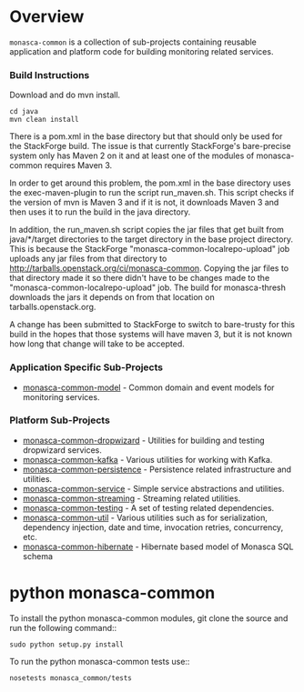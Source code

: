 # Overview

`monasca-common` is a collection of sub-projects containing reusable application and platform code for building monitoring related services.

### Build Instructions
Download and do mvn install.
```
cd java
mvn clean install
```

There is a pom.xml in the base directory but that should only be used for the StackForge build. The issue is that currently StackForge's bare-precise system only has Maven 2 on it and at least one of the modules of monasca-common requires Maven 3.

In order to get around this problem, the pom.xml in the base directory uses the exec-maven-plugin to run the script run_maven.sh. This script checks if the version of mvn is Maven 3 and if it is not, it downloads Maven 3 and then uses it to run the build in the java directory.

In addition, the run_maven.sh script copies the jar files that get built from java/\*/target directories to the target directory in the base project directory. This is because the StackForge "monasca-common-localrepo-upload" job uploads any jar files from that directory to http://tarballs.openstack.org/ci/monasca-common. Copying the jar files to that directory made it so there didn't have to be changes made to the "monasca-common-localrepo-upload" job. The build for monasca-thresh downloads the jars it depends on from that location on tarballs.openstack.org.

A change has been submitted to StackForge to switch to bare-trusty for this build in the hopes that those systems will have maven 3, but it is not known how long that change will take to be accepted.

### Application Specific Sub-Projects

* [monasca-common-model](https://github.com/openstack/monasca-common/tree/master/java/monasca-common-model) - Common domain and event models for monitoring services.

### Platform Sub-Projects

* [monasca-common-dropwizard](https://github.com/openstack/monasca-common/tree/master/java/monasca-common-dropwizard) - Utilities for building and testing dropwizard services.
* [monasca-common-kafka](https://github.com/openstack/monasca-common/tree/master/java/monasca-common-kafka) - Various utilities for working with Kafka.
* [monasca-common-persistence](https://github.com/openstack/monasca-common/tree/master/java/monasca-common-persistence) - Persistence related infrastructure and utilities.
* [monasca-common-service](https://github.com/openstack/monasca-common/tree/master/java/monasca-common-service) - Simple service abstractions and utilities.
* [monasca-common-streaming](https://github.com/openstack/monasca-common/tree/master/java/monasca-common-streaming) - Streaming related utilities.
* [monasca-common-testing](https://github.com/openstack/monasca-common/tree/master/java/monasca-common-testing) - A set of testing related dependencies.
* [monasca-common-util](https://github.com/openstack/monasca-common/tree/master/java/monasca-common-util) - Various utilities such as for serialization, dependency injection, date and time, invocation retries, concurrency, etc.
* [monasca-common-hibernate](https://github.com/openstack/monasca-common/tree/master/java/monasca-common-hibernate) - Hibernate based model of Monasca SQL schema

python monasca-common
======================

To install the python monasca-common modules, git clone the source and run the
following command::

    sudo python setup.py install

To run the python monasca-common tests use::

    nosetests monasca_common/tests
